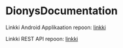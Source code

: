 # DionysDocumentation

Linkki Android Applikaation repoon: [linkki](https://github.com/PudgeWorks/DionysAndroidApp)

Linkki REST API repoon: [linkki](https://github.com/PudgeWorks/DnysRest)
